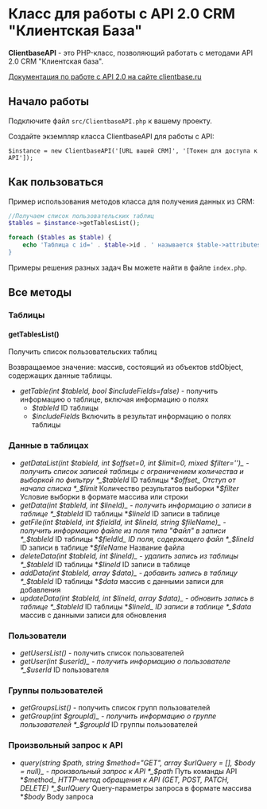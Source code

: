 # Класс для работы с API 2.0 CRM "Клиентская База"

**ClientbaseAPI** - это PHP-класс, позволяющий работать с методами API 2.0 CRM "Клиентская база".

<a href="https://clientbase.ru/help/for_admin_16/api_2.html" target="_blank">Документация по работе с API 2.0 на сайте clientbase.ru</a> 

## Начало работы 

Подключите файл `src/ClientbaseAPI.php` к вашему проекту.

Создайте экземпляр класса ClientbaseAPI для работы с API:


```
$instance = new ClientbaseAPI('[URL вашей CRM]', '[Токен для доступа к API']);
```

## Как пользоваться

Пример использования методов класса для получения данных из CRM:

```php
//Получаем список пользовательских таблиц
$tables = $instance->getTablesList();

foreach ($tables as $table) {
    echo 'Таблица с id=' . $table->id . ' называется $table->attributes->table_name . '<br/>';
}
```

Примеры решения разных задач Вы можете найти в файле `index.php`.


## Все методы

### Таблицы

#### getTablesList() 

Получить список пользовательских таблиц

Возвращаемое значение: массив, состоящий из объектов stdObject, содержащих данные таблицы.


* _getTable(int $tableId, bool $includeFields=false)_ - получить информацию о таблице, включая информацию о полях
    * _$tableId_ ID таблицы
    * _$includeFields_ Включить в результат информацию о полях таблицы

### Данные в таблицах

* _getDataList(int $tableId, int $offset=0, int $limit=0, mixed $filter='')_ - получить список записей таблицы c ограничением количества и выборкой по фильтру
    *_$tableId_ ID таблицы
    *_$offset_ Отступ от начала списка
    *_$limit_ Количество результатов выборки
    *_$filter_ Условие выборки в формате массива или строки
* _getData(int $tableId, int $lineId)_ - получить информацию о записи в таблице
    *_$tableId_ ID таблицы
    *_$lineId_ ID записи в таблице
* _getFile(int $tableId, int $fieldId, int $lineId, string $fileName)_ - получить информацию файле из поля типа "Файл" в записи
    *_$tableId_ ID таблицы
    *_$fieldId_ ID поля, содержащего файл   
    *_$lineId_ ID записи в таблице
    *_$fileName_ Название файла    
* _deleteData(int $tableId, int $lineId)_ - удалить запись из таблицы
    *_$tableId_ ID таблицы
    *_$lineId_ ID записи в таблице
* _addData(int $tableId, array $data)_ - добавить запись в таблицу
    *_$tableId_ ID таблицы
    *_$data_ массив с данными записи для добавления
* _updateData(int $tableId, int $lineId, array $data)_ - обновить запись в таблице
    *_$tableId_ ID таблицы
    *_$lineId_ ID записи в таблице
    *_$data_ массив с данными записи для обновления    

### Пользователи

* _getUsersList()_ - получить список пользователей
* _getUser(int $userId)_ - получить информацию о пользователе
    *_$userId_ ID пользователя

### Группы пользователей

* _getGroupsList()_ - получить список групп пользователей
* _getGroup(int $groupId)_ - получить информацию о группе пользователей
    *_$groupId_ ID группы пользователей

### Произвольный запрос к API

* _query(string $path, string $method="GET", array $urlQuery = [], $body = null)_ -   произвольный запрос к API
    *_$path_ Путь команды API
    *_$method_ HTTP-метод обращения к API (GET, POST, PATCH, DELETE)
    *_$urlQuery_ Query-параметры запроса в формате массива
    *_$body_ Body запроса
